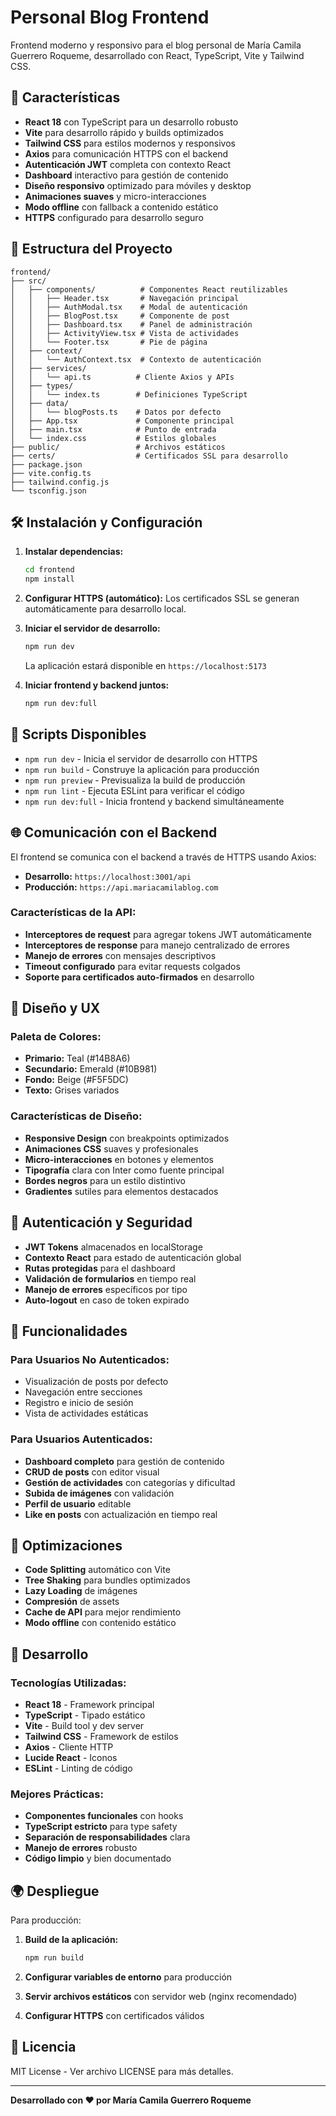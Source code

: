 # Personal Blog Frontend

Frontend moderno y responsivo para el blog personal de María Camila Guerrero Roqueme, desarrollado con React, TypeScript, Vite y Tailwind CSS.

## 🚀 Características

- **React 18** con TypeScript para un desarrollo robusto
- **Vite** para desarrollo rápido y builds optimizados
- **Tailwind CSS** para estilos modernos y responsivos
- **Axios** para comunicación HTTPS con el backend
- **Autenticación JWT** completa con contexto React
- **Dashboard** interactivo para gestión de contenido
- **Diseño responsivo** optimizado para móviles y desktop
- **Animaciones suaves** y micro-interacciones
- **Modo offline** con fallback a contenido estático
- **HTTPS** configurado para desarrollo seguro

## 📁 Estructura del Proyecto

```
frontend/
├── src/
│   ├── components/          # Componentes React reutilizables
│   │   ├── Header.tsx       # Navegación principal
│   │   ├── AuthModal.tsx    # Modal de autenticación
│   │   ├── BlogPost.tsx     # Componente de post
│   │   ├── Dashboard.tsx    # Panel de administración
│   │   ├── ActivityView.tsx # Vista de actividades
│   │   └── Footer.tsx       # Pie de página
│   ├── context/
│   │   └── AuthContext.tsx  # Contexto de autenticación
│   ├── services/
│   │   └── api.ts          # Cliente Axios y APIs
│   ├── types/
│   │   └── index.ts        # Definiciones TypeScript
│   ├── data/
│   │   └── blogPosts.ts    # Datos por defecto
│   ├── App.tsx             # Componente principal
│   ├── main.tsx            # Punto de entrada
│   └── index.css           # Estilos globales
├── public/                 # Archivos estáticos
├── certs/                  # Certificados SSL para desarrollo
├── package.json
├── vite.config.ts
├── tailwind.config.js
└── tsconfig.json
```

## 🛠️ Instalación y Configuración

1. **Instalar dependencias:**
   ```bash
   cd frontend
   npm install
   ```

2. **Configurar HTTPS (automático):**
   Los certificados SSL se generan automáticamente para desarrollo local.

3. **Iniciar el servidor de desarrollo:**
   ```bash
   npm run dev
   ```
   La aplicación estará disponible en `https://localhost:5173`

4. **Iniciar frontend y backend juntos:**
   ```bash
   npm run dev:full
   ```

## 🔧 Scripts Disponibles

- `npm run dev` - Inicia el servidor de desarrollo con HTTPS
- `npm run build` - Construye la aplicación para producción
- `npm run preview` - Previsualiza la build de producción
- `npm run lint` - Ejecuta ESLint para verificar el código
- `npm run dev:full` - Inicia frontend y backend simultáneamente

## 🌐 Comunicación con el Backend

El frontend se comunica con el backend a través de HTTPS usando Axios:

- **Desarrollo:** `https://localhost:3001/api`
- **Producción:** `https://api.mariacamilablog.com`

### Características de la API:

- **Interceptores de request** para agregar tokens JWT automáticamente
- **Interceptores de response** para manejo centralizado de errores
- **Manejo de errores** con mensajes descriptivos
- **Timeout configurado** para evitar requests colgados
- **Soporte para certificados auto-firmados** en desarrollo

## 🎨 Diseño y UX

### Paleta de Colores:
- **Primario:** Teal (#14B8A6)
- **Secundario:** Emerald (#10B981)
- **Fondo:** Beige (#F5F5DC)
- **Texto:** Grises variados

### Características de Diseño:
- **Responsive Design** con breakpoints optimizados
- **Animaciones CSS** suaves y profesionales
- **Micro-interacciones** en botones y elementos
- **Tipografía** clara con Inter como fuente principal
- **Bordes negros** para un estilo distintivo
- **Gradientes** sutiles para elementos destacados

## 🔐 Autenticación y Seguridad

- **JWT Tokens** almacenados en localStorage
- **Contexto React** para estado de autenticación global
- **Rutas protegidas** para el dashboard
- **Validación de formularios** en tiempo real
- **Manejo de errores** específicos por tipo
- **Auto-logout** en caso de token expirado

## 📱 Funcionalidades

### Para Usuarios No Autenticados:
- Visualización de posts por defecto
- Navegación entre secciones
- Registro e inicio de sesión
- Vista de actividades estáticas

### Para Usuarios Autenticados:
- **Dashboard completo** para gestión de contenido
- **CRUD de posts** con editor visual
- **Gestión de actividades** con categorías y dificultad
- **Subida de imágenes** con validación
- **Perfil de usuario** editable
- **Like en posts** con actualización en tiempo real

## 🚀 Optimizaciones

- **Code Splitting** automático con Vite
- **Tree Shaking** para bundles optimizados
- **Lazy Loading** de imágenes
- **Compresión** de assets
- **Cache de API** para mejor rendimiento
- **Modo offline** con contenido estático

## 🔧 Desarrollo

### Tecnologías Utilizadas:
- **React 18** - Framework principal
- **TypeScript** - Tipado estático
- **Vite** - Build tool y dev server
- **Tailwind CSS** - Framework de estilos
- **Axios** - Cliente HTTP
- **Lucide React** - Iconos
- **ESLint** - Linting de código

### Mejores Prácticas:
- **Componentes funcionales** con hooks
- **TypeScript estricto** para type safety
- **Separación de responsabilidades** clara
- **Manejo de errores** robusto
- **Código limpio** y bien documentado

## 🌍 Despliegue

Para producción:

1. **Build de la aplicación:**
   ```bash
   npm run build
   ```

2. **Configurar variables de entorno** para producción

3. **Servir archivos estáticos** con servidor web (nginx recomendado)

4. **Configurar HTTPS** con certificados válidos

## 📄 Licencia

MIT License - Ver archivo LICENSE para más detalles.

---

**Desarrollado con ❤️ por María Camila Guerrero Roqueme**